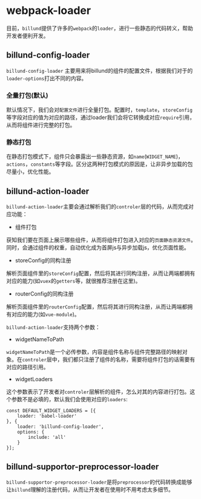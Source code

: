 # webpack-loader

目前，`billund`提供了许多的`webpack`的`loader`，进行一些静态的代码转义，帮助开发者便利开发。

## billund-config-loader

`billund-config-loader` 主要用来将billund的组件的配置文件，根据我们对于的`loader-options`打出不同的内容。

### 全量打包(默认)

默认情况下，我们会对`配置文件`进行全量打包。配置时，`template`，`storeConfig`等字段对应的值为对应的路径，通过loader我们会将它转换成对应`require`引用，从而将组件进行完整的打包。

### 静态打包

在静态打包模式下，组件只会暴露出一些静态资源，如`name`(`WIDGET_NAME`)，`actions`，`constants`等字段。区分这两种打包模式的原因是，让非异步加载的包尽量小，优化性能。

## billund-action-loader

`billund-action-loader`主要会通过解析我们的`controler`层的代码，从而完成对应功能：


- 组件打包

获知我们要在页面上展示哪些组件，从而将组件打包进入对应的`页面静态资源文件`。同时，会通过组件的权重，自动优化成为首屏js与异步加载js，优化页面性能。

- storeConfig的同构注册

解析页面组件里的`storeConfig`配置，然后将其进行同构注册，从而让两端都拥有对应的能力(如`vuex`的`getters`等，就很推荐注册在这里)。

- routerConfig的同构注册

解析页面组件里的`routerConfig`配置，然后将其进行同构注册，从而让两端都拥有对应的能力(如`vue-module`)。

`billund-action-loader`支持两个参数：

- widgetNameToPath

`widgetNameToPath`是一个必传参数，内容是组件名称与组件完整路径的映射对象。在`controler`层中，我们都只注册了组件的名称，需要将组件打包的话需要有对应的路径引用。

- widgetLoaders

这个参数表示了开发者对`controler`层解析的组件，怎么对其的内容进行打包。这个参数不是必填的，默认我们会使用对应的`loaders`:

```
const DEFAULT_WIDGET_LOADERS = [{
    loader: 'babel-loader'
}, {
    loader: 'billund-config-loader',
    options: {
        include: 'all'
    }
}];
```

## billund-supportor-preprocessor-loader

`billund-supportor-preprocessor-loader`是将`preprocessor`的代码转换成能够让`billund`理解的注册代码，从而让开发者在使用时不用考虑太多细节。

